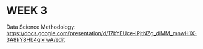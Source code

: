 
# WEEK 3

Data Science Methodology: https://docs.google.com/presentation/d/17bYEUce-lRjtNZg_diMM_mnwH1X-3A8kY8Hb4qlxIwA/edit
